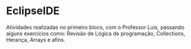 # EclipseIDE
Atividades realizadas no primeiro bloco, com o Professor Luis, passando alguns exercícios como: Revisão de Lógica de programação, Collections, Herança, Arrays e afins.
